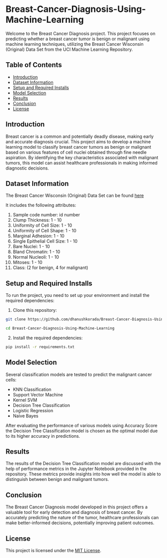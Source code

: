 # Breast-Cancer-Diagnosis-Using-Machine-Learning

Welcome to the Breast Cancer Diagnosis project. This project focuses on predicting whether a breast cancer tumor is benign or malignant using machine learning techniques, utilizing the Breast Cancer Wisconsin (Original) Data Set from the UCI Machine Learning Repository.

## Table of Contents

- [Introduction](#introduction)
- [Dataset Information](#Dataset-Information)
- [Setup and Required Installs](#setup-and-required-installs)
- [Model Selection](#model-selection)
- [Results](#results)
- [Conclusion](#conclusion)
- [License](#license)

## Introduction

Breast cancer is a common and potentially deadly disease, making early and accurate diagnosis crucial. This project aims to develop a machine learning model to classify breast cancer tumors as benign or malignant based on various features of cell nuclei obtained through fine needle aspiration. By identifying the key characteristics associated with malignant tumors, this model can assist healthcare professionals in making informed diagnostic decisions.

## Dataset Information

The Breast Cancer Wisconsin (Original) Data Set can be found [here](<https://www.kaggle.com/datasets/salihacur/breastcancerwisconsin>)

It includes the following attributes:

1. Sample code number: id number
2. Clump Thickness: 1 - 10
3. Uniformity of Cell Size: 1 - 10
4. Uniformity of Cell Shape: 1 - 10
5. Marginal Adhesion: 1 - 10
6. Single Epithelial Cell Size: 1 - 10
7. Bare Nuclei: 1 - 10
8. Bland Chromatin: 1 - 10
9. Normal Nucleoli: 1 - 10
10. Mitoses: 1 - 10
11. Class: (2 for benign, 4 for malignant)

## Setup and Required Installs

To run the project, you need to set up your environment and install the required dependencies:

1. Clone this repository:

```bash
git clone https://github.com/dhanushkorada/Breast-Cancer-Diagnosis-Using-Machine-Learning.git
```

```bash
cd Breast-Cancer-Diagnosis-Using-Machine-Learning
```

2. Install the required dependencies:

```bash
pip install -r requirements.txt
```

## Model Selection

Several classification models are tested to predict the malignant cancer cells:

- KNN Classification
- Support Vector Machine
- Kernel SVM
- Decision Tree Classification
- Logistic Regression
- Naive Bayes

After evaluating the performance of various models using Accuracy Score the Decision Tree Classification model is chosen as the optimal model due to its higher accuracy in predictions.

## Results
The results of the Decision Tree Classification model are discussed with the help of performance metrics in the Jupyter Notebook provided in the repository. These metrics provide insights into how well the model is able to distinguish between benign and malignant tumors.

## Conclusion
The Breast Cancer Diagnosis model developed in this project offers a valuable tool for early detection and diagnosis of breast cancer. By accurately predicting the nature of the tumor, healthcare professionals can make better-informed decisions, potentially improving patient outcomes.

## License

This project is licensed under the [MIT License](LICENSE).
